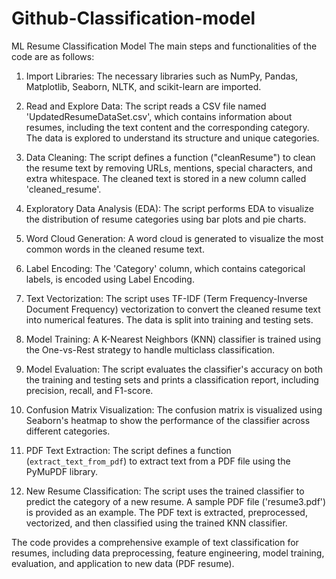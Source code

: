 # Github-Classification-model
 ML Resume Classification Model
The main steps and functionalities of the code are as follows:

1. Import Libraries: The necessary libraries such as NumPy, Pandas, Matplotlib, Seaborn, NLTK, and scikit-learn are imported.

2. Read and Explore Data: The script reads a CSV file named 'UpdatedResumeDataSet.csv', which contains information about resumes, including the text content and the corresponding category. The data is explored to understand its structure and unique categories.

3. Data Cleaning: The script defines a function ("cleanResume") to clean the resume text by removing URLs, mentions, special characters, and extra whitespace. The cleaned text is stored in a new column called 'cleaned_resume'.

4. Exploratory Data Analysis (EDA): The script performs EDA to visualize the distribution of resume categories using bar plots and pie charts.

5. Word Cloud Generation: A word cloud is generated to visualize the most common words in the cleaned resume text.

6. Label Encoding: The 'Category' column, which contains categorical labels, is encoded using Label Encoding.

7. Text Vectorization: The script uses TF-IDF (Term Frequency-Inverse Document Frequency) vectorization to convert the cleaned resume text into numerical features. The data is split into training and testing sets.

8. Model Training: A K-Nearest Neighbors (KNN) classifier is trained using the One-vs-Rest strategy to handle multiclass classification.

9. Model Evaluation: The script evaluates the classifier's accuracy on both the training and testing sets and prints a classification report, including precision, recall, and F1-score.

10. Confusion Matrix Visualization: The confusion matrix is visualized using Seaborn's heatmap to show the performance of the classifier across different categories.

11. PDF Text Extraction: The script defines a function (`extract_text_from_pdf`) to extract text from a PDF file using the PyMuPDF library.

12. New Resume Classification: The script uses the trained classifier to predict the category of a new resume. A sample PDF file ('resume3.pdf') is provided as an example. The PDF text is extracted, preprocessed, vectorized, and then classified using the trained KNN classifier.

The code provides a comprehensive example of text classification for resumes, including data preprocessing, feature engineering, model training, evaluation, and application to new data (PDF resume).
